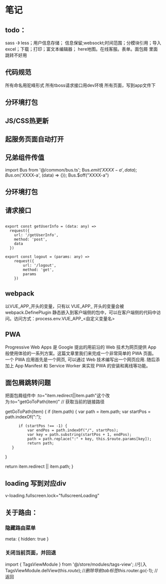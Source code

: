 # 笔记

## todo：
sass -》 less；用户信息存储； 信息保留;websockt;时间范围；分模块引用；导入excel；下载；打印；富文本编辑器；
here地图。在线客服。表单。面包屑 里面跳转不好用

## 代码规范
所有命名用驼峰形式
所有tboss请求接口用dev环境
所有页面，写到app文件下


## 分环境打包

## JS/CSS热更新

## 起服务页面自动打开

## 兄弟组件传值

import Bus from '@/common/bus.ts';
Bus.$emit('XXXX-a', data);
Bus.$on('XXXX-a', (data) => {});
Bus.$off("XXXX-a")

## 分环境打包



## 请求接口
```

export const getUserInfo = (data: any) =>
  request({
    url: '/getUserInfo',
    method: 'post',
    data
  })
  
export const logout = (params: any) =>
    request({
        url: '/logout',
        method: 'get',
        params
    })
```

## webpack
以VUE_APP_开头的变量，只有以 VUE_APP_ 开头的变量会被 webpack.DefinePlugin 静态嵌入到客户端侧的包中，可以在客户端侧的代码中访问。访问方式：process.env.VUE_APP_<自定义变量名>

## PWA
Progressive Web Apps 是 Google 提出的用前沿的 Web 技术为网页提供 App 般使用体验的一系列方案。这篇文章里我们来完成一个非常简单的 PWA 页面。
一个 PWA 应用首先是一个网页, 可以通过 Web 技术编写出一个网页应用. 随后添加上 App Manifest 和 Service Worker 来实现 PWA 的安装和离线等功能。

## 面包屑跳转问题
把面包屑组件中 :to="item.redirect||item.path"这个改为:to="getGoToPath(item)"
// 获取当前的链接路径

getGoToPath(item) {
     if (item.path) {
          var path = item.path;
          var startPos = path.indexOf(":");

          if (startPos !== -1) {
              var endPos = path.indexOf("/", startPos);
              var key = path.substring(startPos + 1, endPos);
              path = path.replace(":" + key, this.$route.params[key]);
              return path;
       }
  }

  return item.redirect || item.path;
}

## loading 写到对应div
 v-loading.fullscreen.lock="fullscreenLoading"

 ## 关于路由：

 ### 隐藏路由菜单
 meta: { hidden: true }

 ### 关闭当前页面，并回退
 import { TagsViewModule } from '@/store/modules/tags-view'; //引入
 TagsViewModule.delView(this.$route); //删除导航tab标签
 this.$router.go(-1); //返回

 